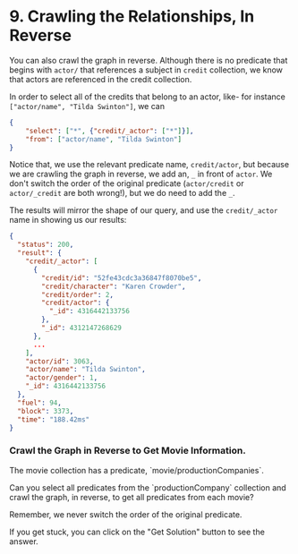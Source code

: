 # 9. Crawling the Relationships, In Reverse

You can also crawl the graph in reverse. Although there is no predicate that begins with `actor/` that references a subject in `credit` collection, we know that actors are referenced in the credit collection.

In order to select all of the credits that belong to an actor, like- for instance `["actor/name", "Tilda Swinton"]`, we can

```json
{
    "select": ["*", {"credit/_actor": ["*"]}],
    "from": ["actor/name", "Tilda Swinton"]
}
```

Notice that, we use the relevant predicate name, `credit/actor`, but because we are crawling the graph in reverse, we add an, `_` in front of `actor`. We don't switch the order of the original predicate (`actor/credit` or `actor/_credit` are both wrong!), but we do need to add the `_`.

The results will mirror the shape of our query, and use the `credit/_actor` name in showing us our results:

```json
{
  "status": 200,
  "result": {
    "credit/_actor": [
      {
        "credit/id": "52fe43cdc3a36847f8070be5",
        "credit/character": "Karen Crowder",
        "credit/order": 2,
        "credit/actor": {
          "_id": 4316442133756
        },
        "_id": 4312147268629
      },
      ...
    ],
    "actor/id": 3063,
    "actor/name": "Tilda Swinton",
    "actor/gender": 1,
    "_id": 4316442133756
  },
  "fuel": 94,
  "block": 3373,
  "time": "188.42ms"
}
```

<div class="challenge">
<h3>Crawl the Graph in Reverse to Get Movie Information.</h3>
<p>The movie collection has a predicate, `movie/productionCompanies`. </p>
<p>Can you select all predicates from the `productionCompany` collection and crawl the graph, in reverse, to get all predicates from each movie?</p>
<p>Remember, we never switch the order of the original predicate. </p>
<p>If you get stuck, you can click on the "Get Solution" button to see the answer.</p>
</div>
